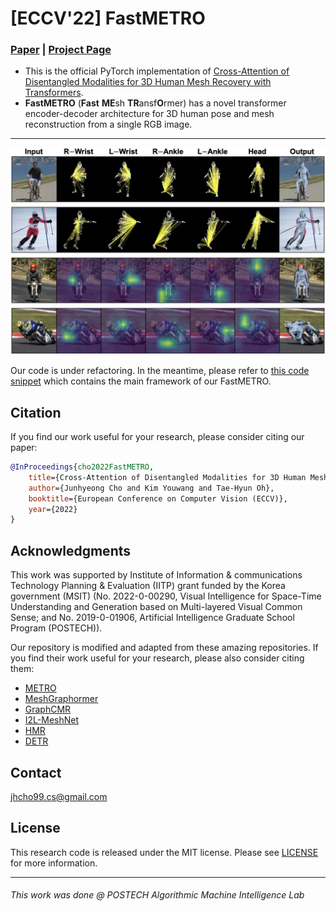 # [ECCV'22] FastMETRO
### [Paper](https://github.com/postech-ami/FastMETRO) | [Project Page](https://github.com/postech-ami/FastMETRO) 

- This is the official PyTorch implementation of [Cross-Attention of Disentangled Modalities for 3D Human Mesh Recovery with Transformers](https://github.com/postech-ami/FastMETRO).
- **FastMETRO** (**Fast** **ME**sh **TR**ansf**O**rmer) has a novel transformer encoder-decoder architecture for 3D human pose and mesh reconstruction from a single RGB image.

---

<p align="center">  
<img src="./assets/visualization_attentions.png">  
</p> 

Our code is under refactoring. In the meantime, please refer to [this code snippet](./src/fastmetro.py) which contains the main framework of our FastMETRO.

## Citation
If you find our work useful for your research, please consider citing our paper:

````BibTeX
@InProceedings{cho2022FastMETRO,
    title={Cross-Attention of Disentangled Modalities for 3D Human Mesh Recovery with Transformers},
    author={Junhyeong Cho and Kim Youwang and Tae-Hyun Oh},
    booktitle={European Conference on Computer Vision (ECCV)},
    year={2022}
}
````

## Acknowledgments
This work was supported by Institute of Information & communications Technology Planning & Evaluation (IITP) grant funded by the Korea government (MSIT) (No. 2022-0-00290, Visual Intelligence for Space-Time Understanding and Generation based on Multi-layered Visual Common Sense; and No. 2019-0-01906, Artificial Intelligence Graduate School Program (POSTECH)).

Our repository is modified and adapted from these amazing repositories. If you find their work useful for your research, please also consider citing them:
- [METRO](https://github.com/microsoft/MeshTransformer)          
- [MeshGraphormer](https://github.com/microsoft/MeshGraphormer)
- [GraphCMR](https://github.com/nkolot/GraphCMR)
- [I2L-MeshNet](https://github.com/mks0601/I2L-MeshNet_RELEASE)
- [HMR](https://github.com/akanazawa/hmr)
- [DETR](https://github.com/facebookresearch/detr)

## Contact
jhcho99.cs@gmail.com

## License
This research code is released under the MIT license. Please see [LICENSE](./LICENSE) for more information.

---
###### *This work was done @ POSTECH Algorithmic Machine Intelligence Lab*
